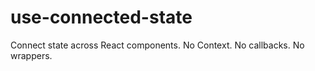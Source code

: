 # use-connected-state
Connect state across React components. No Context. No callbacks. No wrappers.
